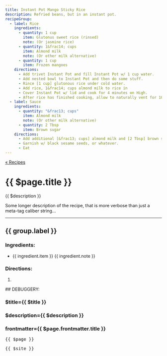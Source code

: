```yaml
---
title: Instant Pot Mango Sticky Rice
description: Refried beans, but in an instant pot.
recipeGroup:
  - label: Rice
    ingredients:
      - quantity: 1 cup
        item: Glutonus sweet rice (rinsed)
        note: (Or jasmine rice)
      - quantity: 1&frac14; cups
        item: Almond milk
        note: (Or other milk alternative)
      - quantity: 1 cup
        item: Frozen mangoes
    directions:
      - Add trivet Instant Pot and fill Instant Pot w/ 1 cup water.
      - Add nested bowl to Instant Pot and then do some stuff.
      - Rince [1 cup] glutonous rice under cold water.
      - Add rice, 1&frac14; cups almond milk to rice in 
      - Cover Instant Pot w/ lid and cook for 4 minutes on High.
      - After rice has finished cooking, allow to naturally vent for 10 minutes (and then quick release any remaining pressure).
  - label: Sauce
    ingredients:
      - quantity: "&frac13; cups"
        item: Almond milk
        note: (Or other milk alternative)
      - quantity: 2 Tbsp
        item: Brown sugar
    directions:
      - Add additional [&frac13; cups] almond milk and [2 Tbsp] brown sugar to cooked rice and stir.
      - Garnish w/ black sesame seeds, or whatever.
      - Eat
---
```


[&laquo; Recipes](/recipes/)

# {{ $page.title }}

{{ $description }}

<!--more-->

Some longer description of the recipe, that is more verbose than just a meta-tag caliber string...

---

<div v-for="group in $page.frontmatter.recipeGroup">

## {{ group.label }}
### Ingredients:

<ul>
  <li v-for="ingredient in group.ingredients">
    <span class="quantity" v-html="ingredient.quantity" />
    <span class="item">{{ ingredient.item }}</span>
    <span class="note" v-if="ingredient.note">{{ ingredient.note }}</span>
  </li>
</ul>

### Directions:

<ol>
  <li v-for="direction in group.directions" v-html="direction" />
</ol>

</div>

<div v-if="false">
  ## DEBUGGERY:

  ### $title={{ $title }}
  ### $description={{ $description }}
  ### frontmatter={{ $page.frontmatter.title }}

  <pre>{{ $page }}</pre>

  <pre>{{ $site }}</pre>
</div>
